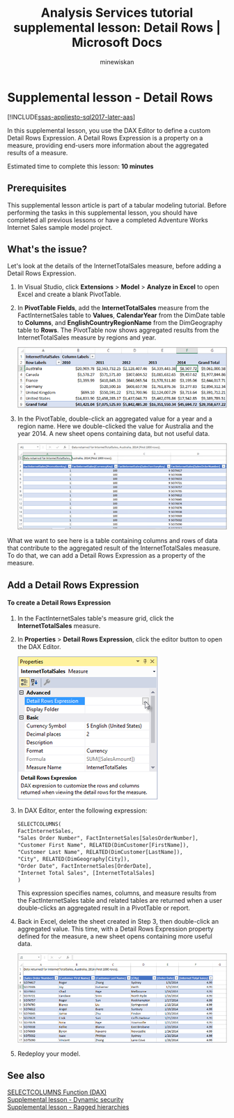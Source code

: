 ﻿---
title: "Analysis Services tutorial supplemental lesson: Detail Rows | Microsoft Docs"
ms.date: 02/20/2020
ms.prod: sql
ms.technology: analysis-services
ms.custom: tabular-models
ms.topic: tutorial
ms.author: owend
ms.reviewer: owend
author: minewiskan
---
# Supplemental lesson - Detail Rows

[!INCLUDE[ssas-appliesto-sql2017-later-aas](../../includes/ssas-appliesto-sql2017-later-aas.md)]

In this supplemental lesson, you use the DAX Editor to define a custom Detail Rows Expression. A Detail Rows Expression is a property on a measure, providing end-users more information about the aggregated results of a measure. 
  
Estimated time to complete this lesson: **10 minutes**  
  
## Prerequisites  

This supplemental lesson article is part of a tabular modeling tutorial. Before performing the tasks in this supplemental lesson, you should have completed all previous lessons or have a completed Adventure Works Internet Sales sample model project.  
  
## What's the issue?

Let's look at the details of the InternetTotalSales measure, before adding a Detail Rows Expression.

1.  In Visual Studio, click **Extensions** > **Model** > **Analyze in Excel** to open Excel and create a blank PivotTable.
  
2.  In **PivotTable Fields**, add the **InternetTotalSales** measure from the FactInternetSales table to **Values**, **CalendarYear** from the DimDate table to **Columns**, and **EnglishCountryRegionName** from the DimGeography table to **Rows**. The PivotTable now shows aggregated results from the InternetTotalSales measure by regions and year. 

    ![as-lesson-detail-rows-pivottable](../tutorial-tabular-1400/media/as-lesson-detail-rows-pivottable.png)

3. In the PivotTable, double-click an aggregated value for a year and a region name. Here we double-clicked the value for Australia and the year 2014. A new sheet opens containing data, but not useful data.

    ![as-lesson-detail-rows-pivottable](../tutorial-tabular-1400/media/as-lesson-detail-rows-sheet.png)
  
What we want to see here is a table containing columns and rows of data that contribute to the aggregated result of the InternetTotalSales measure. To do that, we can add a Detail Rows Expression as a property of the measure.

## Add a Detail Rows Expression

#### To create a Detail Rows Expression 
  
1. In the FactInternetSales table's measure grid, click the **InternetTotalSales** measure. 

2. In **Properties** > **Detail Rows Expression**, click the editor button to open the DAX Editor.

    ![as-lesson-detail-rows-ellipse](../tutorial-tabular-1400/media/as-lesson-detail-rows-ellipse.png)

3. In DAX Editor, enter the following expression:

    ```
    SELECTCOLUMNS(
	FactInternetSales,
	"Sales Order Number", FactInternetSales[SalesOrderNumber],
	"Customer First Name", RELATED(DimCustomer[FirstName]),
	"Customer Last Name", RELATED(DimCustomer[LastName]),
	"City", RELATED(DimGeography[City]),
	"Order Date", FactInternetSales[OrderDate],
	"Internet Total Sales", [InternetTotalSales]
    )

    ```

    This expression specifies names, columns, and measure results from the FactInternetSales table and related tables are returned when a user double-clicks an aggregated result in a PivotTable or report.

4. Back in Excel, delete the sheet created in Step 3, then double-click an aggregated value. This time, with a Detail Rows Expression property defined for the measure, a new sheet opens containing more useful data.

    ![as-lesson-detail-rows-detailsheet](../tutorial-tabular-1400/media/as-lesson-detail-rows-detailsheet.png)

5. Redeploy your model.

  
## See also  

[SELECTCOLUMNS Function (DAX)](/dax/selectcolumns-function-dax)  
[Supplemental lesson - Dynamic security](../tutorial-tabular-1400/as-supplemental-lesson-dynamic-security.md)  
[Supplemental lesson - Ragged hierarchies](../tutorial-tabular-1400/as-supplemental-lesson-ragged-hierarchies.md)  
